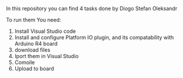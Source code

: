 In this repository you can find 4 tasks done by 
Diogo
Stefan
Oleksandr

To run them You need:
1) Install Visual Studio code 
2) Install and configure Platform IO plugin, and its compatability with Arduino R4 board
3) download files
4) Iport them in Visual Studio
5) Comoile
6) Upload to board
